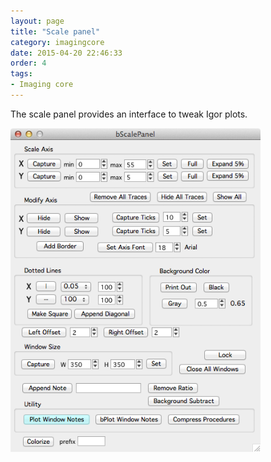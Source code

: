 ```yaml
---
layout: page
title: "Scale panel"
category: imagingcore
date: 2015-04-20 22:46:33
order: 4
tags:
- Imaging core
---
```



The scale panel provides an interface to tweak Igor plots.

<IMG class="img-float-left" SRC="../images/mm3/mm3-scale-panel.png" WIDTH="400">

<div class="print-page-break"></div>

 

[1]: /mapmanager/stack-browser/

